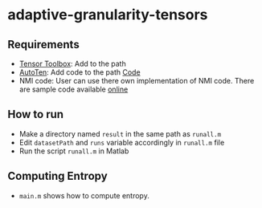 # adaptive-granularity-tensors

## Requirements
* [Tensor Toolbox](http://www.sandia.gov/~tgkolda/TensorToolbox/index-2.6.html): Add to the path
* [AutoTen](https://epubs.siam.org/doi/abs/10.1137/1.9781611974348.80): Add code to the path [Code](https://www.cs.ucr.edu/~epapalex/src/AutoTen.zip)
* NMI code: User can use there own implementation of NMI code. There are sample code available [online](https://www.mathworks.com/matlabcentral/fileexchange/29047-normalized-mutual-information)

## How to run 
* Make a directory named `result` in the same path as `runall.m`
* Edit `datasetPath` and `runs` variable accordingly in `runall.m` file
* Run the script `runall.m` in Matlab

## Computing Entropy
* `main.m` shows how to compute entropy.
